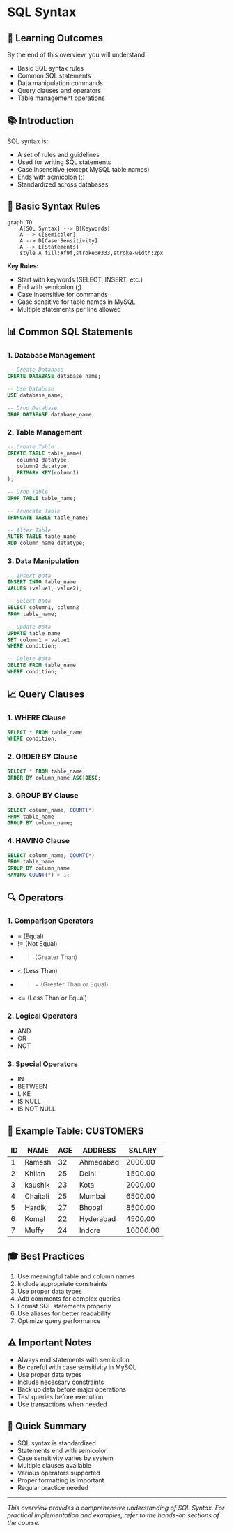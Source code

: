 # SQL Syntax

## 🎯 Learning Outcomes
By the end of this overview, you will understand:
- Basic SQL syntax rules
- Common SQL statements
- Data manipulation commands
- Query clauses and operators
- Table management operations

## 📚 Introduction
SQL syntax is:
- A set of rules and guidelines
- Used for writing SQL statements
- Case insensitive (except MySQL table names)
- Ends with semicolon (;)
- Standardized across databases

## 🔄 Basic Syntax Rules
```mermaid
graph TD
    A[SQL Syntax] --> B[Keywords]
    A --> C[Semicolon]
    A --> D[Case Sensitivity]
    A --> E[Statements]
    style A fill:#f9f,stroke:#333,stroke-width:2px
```

**Key Rules:**
- Start with keywords (SELECT, INSERT, etc.)
- End with semicolon (;)
- Case insensitive for commands
- Case sensitive for table names in MySQL
- Multiple statements per line allowed

## 📊 Common SQL Statements

### 1. Database Management
```sql
-- Create Database
CREATE DATABASE database_name;

-- Use Database
USE database_name;

-- Drop Database
DROP DATABASE database_name;
```

### 2. Table Management
```sql
-- Create Table
CREATE TABLE table_name(
   column1 datatype,
   column2 datatype,
   PRIMARY KEY(column1)
);

-- Drop Table
DROP TABLE table_name;

-- Truncate Table
TRUNCATE TABLE table_name;

-- Alter Table
ALTER TABLE table_name 
ADD column_name datatype;
```

### 3. Data Manipulation
```sql
-- Insert Data
INSERT INTO table_name 
VALUES (value1, value2);

-- Select Data
SELECT column1, column2 
FROM table_name;

-- Update Data
UPDATE table_name 
SET column1 = value1 
WHERE condition;

-- Delete Data
DELETE FROM table_name 
WHERE condition;
```

## 📈 Query Clauses

### 1. WHERE Clause
```sql
SELECT * FROM table_name 
WHERE condition;
```

### 2. ORDER BY Clause
```sql
SELECT * FROM table_name 
ORDER BY column_name ASC|DESC;
```

### 3. GROUP BY Clause
```sql
SELECT column_name, COUNT(*) 
FROM table_name 
GROUP BY column_name;
```

### 4. HAVING Clause
```sql
SELECT column_name, COUNT(*) 
FROM table_name 
GROUP BY column_name 
HAVING COUNT(*) > 1;
```

## 🔍 Operators

### 1. Comparison Operators
- = (Equal)
- != (Not Equal)
- > (Greater Than)
- < (Less Than)
- >= (Greater Than or Equal)
- <= (Less Than or Equal)

### 2. Logical Operators
- AND
- OR
- NOT

### 3. Special Operators
- IN
- BETWEEN
- LIKE
- IS NULL
- IS NOT NULL

## 📝 Example Table: CUSTOMERS
| ID | NAME | AGE | ADDRESS | SALARY |
|----|------|-----|---------|---------|
| 1 | Ramesh | 32 | Ahmedabad | 2000.00 |
| 2 | Khilan | 25 | Delhi | 1500.00 |
| 3 | kaushik | 23 | Kota | 2000.00 |
| 4 | Chaitali | 25 | Mumbai | 6500.00 |
| 5 | Hardik | 27 | Bhopal | 8500.00 |
| 6 | Komal | 22 | Hyderabad | 4500.00 |
| 7 | Muffy | 24 | Indore | 10000.00 |

## 🎓 Best Practices
1. Use meaningful table and column names
2. Include appropriate constraints
3. Use proper data types
4. Add comments for complex queries
5. Format SQL statements properly
6. Use aliases for better readability
7. Optimize query performance

## ⚠️ Important Notes
- Always end statements with semicolon
- Be careful with case sensitivity in MySQL
- Use proper data types
- Include necessary constraints
- Back up data before major operations
- Test queries before execution
- Use transactions when needed

## 📝 Quick Summary
- SQL syntax is standardized
- Statements end with semicolon
- Case sensitivity varies by system
- Multiple clauses available
- Various operators supported
- Proper formatting is important
- Regular practice needed

---
*This overview provides a comprehensive understanding of SQL Syntax. For practical implementation and examples, refer to the hands-on sections of the course.* 
